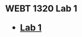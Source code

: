 <h1> WEBT 1320 Lab 1</h>

<ul>
    <li><a href="lab 1/index.html" target="_blank">Lab 1</a></li>
</ul>